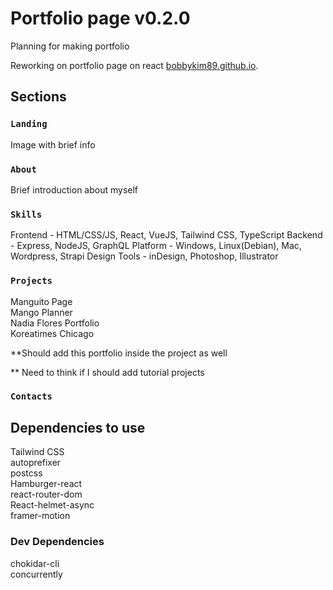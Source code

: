 # Portfolio page v0.2.0

Planning for making portfolio

Reworking on portfolio page on react [bobbykim89.github.io](https://bobbykim89.github.io).

## Sections

### `Landing`

Image with brief info

### `About`

Brief introduction about myself

### `Skills`

Frontend - HTML/CSS/JS, React, VueJS, Tailwind CSS, TypeScript
Backend - Express, NodeJS, GraphQL
Platform - Windows, Linux(Debian), Mac, Wordpress, Strapi
Design Tools - inDesign, Photoshop, Illustrator

### `Projects`

Manguito Page\
Mango Planner\
Nadia Flores Portfolio\
Koreatimes Chicago

\*\*Should add this portfolio inside the project as well

\*\* Need to think if I should add tutorial projects

### `Contacts`

## Dependencies to use

Tailwind CSS\
autoprefixer\
postcss\
Hamburger-react\
react-router-dom\
React-helmet-async\
framer-motion

### Dev Dependencies

chokidar-cli\
concurrently
